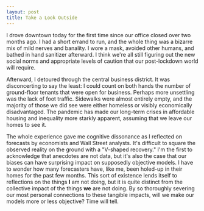 ```yaml
---
layout: post
title: Take a Look Outside
---
```


I drove downtown today for the first time since our office closed over two months ago. I had a short errand to run, and the whole thing was a bizarre mix of mild nerves and banality. I wore a mask, avoided other humans, and bathed in hand sanitizer afterward. I think we're all still figuring out the new social norms and appropriate levels of caution that our post-lockdown world will require.

Afterward, I detoured through the central business district. It was disconcerting to say the least: I could count on both hands the number of ground-floor tenants that were open for business. Perhaps more unsettling was the lack of foot traffic. Sidewalks were almost entirely empty, and the majority of those we did see were either homeless or visibly economically disadvantaged. The pandemic has made our long-term crises in affordable housing and inequality more starkly apparent, assuming that we leave our homes to see it.

The whole experience gave me cognitive dissonance as I reflected on forecasts by economists and Wall Street analysts. It's difficult to square the observed reality on the ground with a "V-shaped recovery." I'm the first to acknowledge that anecdotes are not data, but it's also the case that our biases can have surprising impact on supposedly objective models. I have to wonder how many forecasters have, like me, been holed-up in their homes for the past few months. This sort of existence lends itself to reflections on the things **I** am not doing, but it is quite distinct from the collective impact of the things **we** are not doing. By so thoroughly severing our most personal connections to these tangible impacts, will we make our models more or less objective? Time will tell.
